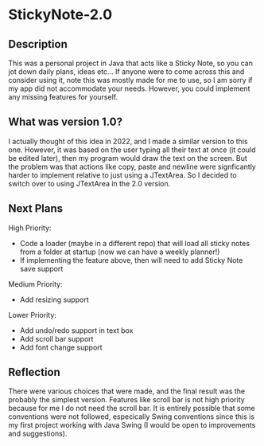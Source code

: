 # StickyNote-2.0
## Description
This was a personal project in Java that acts like a Sticky Note, so you can jot down daily plans, ideas etc... If anyone were to come across this and consider using it, note this was mostly made for me to use, so I am sorry if my app did not accommodate your needs.
However, you could implement any missing features for yourself.

## What was version 1.0?
I actually thought of this idea in 2022, and I made a similar version to this one. However, it was based on the user typing all their text at once (it could be edited later), then my program would draw the text on the screen. But the problem was that
actions like copy, paste and newline were signficantly harder to implement relative to just using a JTextArea. So I decided to switch over to using JTextArea in the 2.0 version.

## Next Plans
High Priority:
- Code a loader (maybe in a different repo) that will load all sticky notes from a folder at startup (now we can have a weekly planner!)
- If implementing the feature above, then will need to add Sticky Note save support

Medium Priority:
- Add resizing support

Lower Priority:
- Add undo/redo support in text box
- Add scroll bar support
- Add font change support

## Reflection
There were various choices that were made, and the final result was the probably the simplest version. Features like scroll bar is not high priority because for me I do not need the scroll bar.
It is entirely possible that some conventions were not followed, especically Swing conventions since this is my first project working with Java Swing (I would be open to improvements and suggestions).

